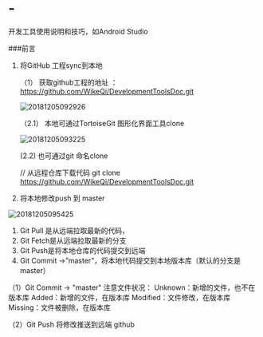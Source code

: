 # -
开发工具使用说明和技巧，如Android Studio

###前言
1. 将GitHub 工程sync到本地

   （1） 获取github工程的地址 ： https://github.com/WikeQi/DevelopmentToolsDoc.git

   ![20181205092926](https://github.com/WikeQi/DevelopmentToolsDoc/blob/master/docPics\20181205092926.png)

   （2.1） 本地可通过TortoiseGit 图形化界面工具clone

   ![20181205093225](https://github.com/WikeQi/DevelopmentToolsDoc/blob/master/docPics\20181205093225.png)

   (2.2)  也可通过git 命名clone 

   // 从远程仓库下载代码
   git clone https://github.com/WikeQi/DevelopmentToolsDoc.git

2. 将本地修改push 到 master

![20181205095425](https://github.com/WikeQi/DevelopmentToolsDoc/blob/master/docPics\20181205095425.png)

1. Git Pull 是从远端拉取最新的代码，
2. Git Fetch是从远端拉取最新的分支
3. Git Push是将本地仓库的代码提交到远端
4. Git Commit ->”master”，将本地代码提交到本地版本库（默认的分支是master）

（1）Git Commit -> "master"
注意文件状况：
Unknown：新增的文件，也不在版本库
Added：新增的文件，在版本库
Modified：文件修改，在版本库
Missing：文件被删除，在版本库

（2）Git Push 将修改推送到远端 github









